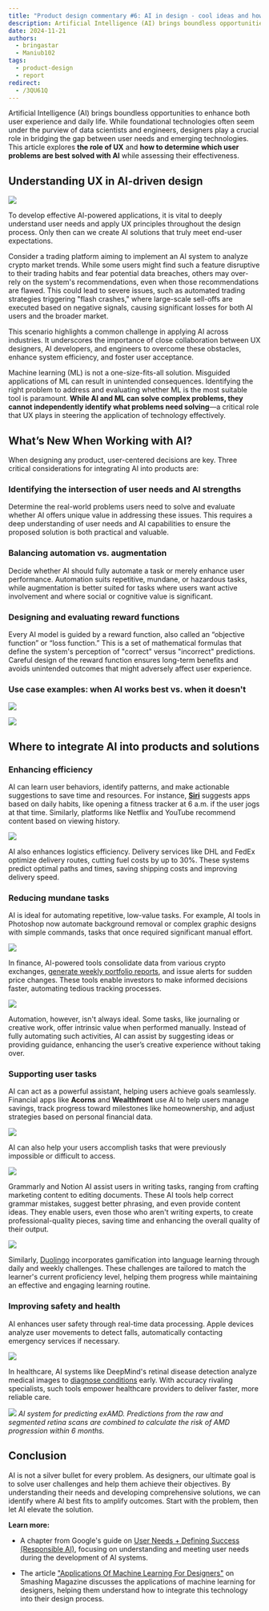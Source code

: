 ```yaml
---
title: "Product design commentary #6: AI in design - cool ideas and how to make them happen"
description: Artificial Intelligence (AI) brings boundless opportunities to enhance both user experience and daily life. While foundational technologies often seem under the purview of data scientists and engineers, designers play a crucial role in bridging the gap between user needs and emerging technologies. This article explores the role of UX and how to determine which user problems are best solved with AI while assessing their effectiveness.
date: 2024-11-21
authors:
  - bringastar
  - Maniub102
tags:
  - product-design
  - report
redirect:
  - /3QU61Q
---
```


Artificial Intelligence (AI) brings boundless opportunities to enhance both user experience and daily life. While foundational technologies often seem under the purview of data scientists and engineers, designers play a crucial role in bridging the gap between user needs and emerging technologies. This article explores **the role of UX** and **how to determine which user problems are best solved with AI** while assessing their effectiveness.

## Understanding UX in AI-driven design

![](assets/6-product-design-weekly-framework.png)

To develop effective AI-powered applications, it is vital to deeply understand user needs and apply UX principles throughout the design process. Only then can we create AI solutions that truly meet end-user expectations.

Consider a trading platform aiming to implement an AI system to analyze crypto market trends. While some users might find such a feature disruptive to their trading habits and fear potential data breaches, others may over-rely on the system's recommendations, even when those recommendations are flawed. This could lead to severe issues, such as automated trading strategies triggering "flash crashes," where large-scale sell-offs are executed based on negative signals, causing significant losses for both AI users and the broader market.

This scenario highlights a common challenge in applying AI across industries. It underscores the importance of close collaboration between UX designers, AI developers, and engineers to overcome these obstacles, enhance system efficiency, and foster user acceptance.

Machine learning (ML) is not a one-size-fits-all solution. Misguided applications of ML can result in unintended consequences. Identifying the right problem to address and evaluating whether ML is the most suitable tool is paramount. **While AI and ML can solve complex problems, they cannot independently identify what problems need solving**—a critical role that UX plays in steering the application of technology effectively.

## What’s New When Working with AI?

When designing any product, user-centered decisions are key. Three critical considerations for integrating AI into products are:

### Identifying the intersection of user needs and AI strengths

Determine the real-world problems users need to solve and evaluate whether AI offers unique value in addressing these issues. This requires a deep understanding of user needs and AI capabilities to ensure the proposed solution is both practical and valuable.

### Balancing automation vs. augmentation

Decide whether AI should fully automate a task or merely enhance user performance. Automation suits repetitive, mundane, or hazardous tasks, while augmentation is better suited for tasks where users want active involvement and where social or cognitive value is significant.

### Designing and evaluating reward functions

Every AI model is guided by a reward function, also called an “objective function” or “loss function.” This is a set of mathematical formulas that define the system's perception of "correct" versus "incorrect" predictions. Careful design of the reward function ensures long-term benefits and avoids unintended outcomes that might adversely affect user experience.

### Use case examples: when AI works best vs. when it doesn't

![](assets/6-product-design-weekly-fit.png)

![](assets/6-product-design-weekly-fall-short.png)

## Where to integrate AI into products and solutions

### Enhancing efficiency

AI can learn user behaviors, identify patterns, and make actionable suggestions to save time and resources. For instance, [**Siri**](https://support.apple.com/en-vn/guide/iphone/iph6f94af287/ios) suggests apps based on daily habits, like opening a fitness tracker at 6 a.m. if the user jogs at that time. Similarly, platforms like Netflix and YouTube recommend content based on viewing history.

![](assets/6-product-design-weekly-siri.png)

AI also enhances logistics efficiency. Delivery services like DHL and FedEx optimize delivery routes, cutting fuel costs by up to 30%. These systems predict optimal paths and times, saving shipping costs and improving delivery speed.

### Reducing mundane tasks

AI is ideal for automating repetitive, low-value tasks. For example, AI tools in Photoshop now automate background removal or complex graphic designs with simple commands, tasks that once required significant manual effort.

![](assets/6-product-design-weekly-mundane-task.png)

In finance, AI-powered tools consolidate data from various crypto exchanges, [generate weekly portfolio reports](https://medium.com/@batuhansenerr/ai-powered-financial-analysis-multi-agent-systems-transform-data-into-insights-d94e4867d75d), and issue alerts for sudden price changes. These tools enable investors to make informed decisions faster, automating tedious tracking processes.

![](assets/6-product-design-weekly-finance.png)

Automation, however, isn't always ideal. Some tasks, like journaling or creative work, offer intrinsic value when performed manually. Instead of fully automating such activities, AI can assist by suggesting ideas or providing guidance, enhancing the user’s creative experience without taking over.

### Supporting user tasks

AI can act as a powerful assistant, helping users achieve goals seamlessly. Financial apps like **Acorns** and **Wealthfront** use AI to help users manage savings, track progress toward milestones like homeownership, and adjust strategies based on personal financial data.

![](assets/6-product-design-weekly-wealth-front.png)

AI can also help your users accomplish tasks that were previously impossible or difficult to access.

![](assets/6-product-design-weekly-notion.png)

Grammarly and Notion AI assist users in writing tasks, ranging from crafting marketing content to editing documents. These AI tools help correct grammar mistakes, suggest better phrasing, and even provide content ideas. They enable users, even those who aren't writing experts, to create professional-quality pieces, saving time and enhancing the overall quality of their output.

![](assets/6-product-design-weekly-grammarly.png)

Similarly, [Duolingo](https://blog.duolingo.com/duolingo-max/) incorporates gamification into language learning through daily and weekly challenges. These challenges are tailored to match the learner's current proficiency level, helping them progress while maintaining an effective and engaging learning routine.

### Improving safety and health

AI enhances user safety through real-time data processing. Apple devices analyze user movements to detect falls, automatically contacting emergency services if necessary.

![](assets/6-product-design-weekly-health.png)

In healthcare, AI systems like DeepMind's retinal disease detection analyze medical images to [diagnose conditions](https://deepmind.google/discover/blog/using-ai-to-predict-retinal-disease-progression/) early. With accuracy rivaling specialists, such tools empower healthcare providers to deliver faster, more reliable care.

![](assets/6-product-design-weekly-deep-mind.png)
_AI system for predicting exAMD. Predictions from the raw and segmented retina scans are combined to calculate the risk of AMD progression within 6 months._

## Conclusion

AI is not a silver bullet for every problem. As designers, our ultimate goal is to solve user challenges and help them achieve their objectives. By understanding their needs and developing comprehensive solutions, we can identify where AI best fits to amplify outcomes. Start with the problem, then let AI elevate the solution.

**Learn more:**

- A chapter from Google's guide on [User Needs + Defining Success (Responsible AI)](https://pair.withgoogle.com/chapter/user-needs/), focusing on understanding and meeting user needs during the development of AI systems.

- The article ["Applications Of Machine Learning For Designers"](https://www.smashingmagazine.com/2017/04/applications-machine-learning-designers/) on Smashing Magazine discusses the applications of machine learning for designers, helping them understand how to integrate this technology into their design process.
